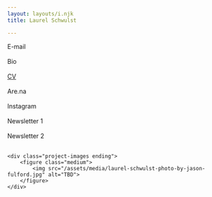 ```yaml
---
layout: layouts/i.njk
title: Laurel Schwulst

---
```


<div class="two-columns">
    <div class="text">
        E-mail<br><br>
        Bio<br><br>
        <a href="https://docs.google.com/spreadsheets/d/16Oq_Zfi7hvte3WfqcD_GsP0MfykMlDfDKy6VuS6RTvM/edit?usp=sharing" targt="_blank">CV</a><br><br>
        Are.na<br><br>
        Instagram<br><br>
        Newsletter 1<br><br>
        Newsletter 2<br><br>
    </div>

    <div class="project-images ending">
        <figure class="medium">
            <img src="/assets/media/laurel-schwulst-photo-by-jason-fulford.jpg" alt="TBD">
        </figure>
    </div>

</div>